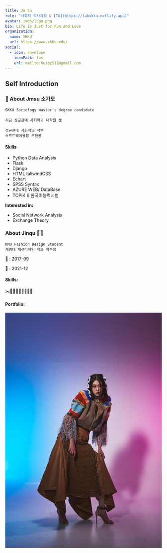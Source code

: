 ```yaml
---
title: Jm Su
role: "사회학 석사과정 & [TA](https://labskku.netlify.app)"
avatar: imgs/logo.png
bio: Life is Just for Fun and Love
organization:
  name: SKKU
  url: https://www.skku.edu/
social:
  - icon: envelope
    iconPack: fas
    url: mailto:huigz512@gmail.com
---
```


<script src="https://static.elfsight.com/platform/platform.js" data-use-service-core defer></script>
<div class="elfsight-app-9b79d78f-831d-4003-9a6a-ac9bfa70ecde" data-elfsight-app-lazy></div>

## Self Introduction


### 🙇 About Jmsu 소가모


```
SKKU Sociology master's degree candidate

지금 성균관대 사회학과 대학원 생

성균관대 사회학과 학부
소프트웨어용합 부전공
```

#### Skills


- Python Data Analysis
- Flask
- Django
- HTML taliwindCSS
- Echart
- SPSS Syntax
- AZURE WEB/ DataBase 
- TOPIK 6 한국어능력시험

**Interested in:**

- Social Network Analysis
- Exchange Theory



### About Jinqu 🙇‍♀

```
KMU Fashion Design Student
계명대 패션디자인 학과 학부생
```

👫 : 2017-09

💑 : 2021-12

#### Skills:

✂️📍📏📐👚👕👖👔👗

#### Portfolio:

![](portfolio.jpeg)


